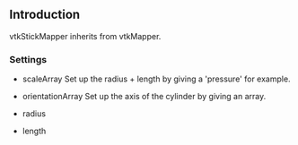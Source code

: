 ## Introduction

vtkStickMapper inherits from vtkMapper.

### Settings

* scaleArray
  Set up the radius + length by giving a 'pressure' for example.

* orientationArray
  Set up the axis of the cylinder by giving an array.

* radius

* length
